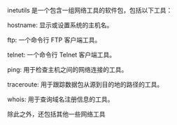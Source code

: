 inetutils 是一个包含一组网络工具的软件包，包括以下工具：



hostname: 显示或设置系统的主机名。

ftp: 一个命令行 FTP 客户端工具。

telnet: 一个命令行 Telnet 客户端工具。

ping: 用于检查主机之间的网络连接的工具。

traceroute: 用于跟踪数据包从源到目的地的路径的工具。

whois: 用于查询域名注册信息的工具。


除此之外，还包括其他一些网络工具